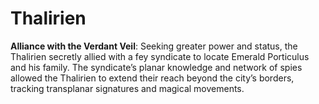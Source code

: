 # Thalirien

**Alliance with the Verdant Veil**: Seeking greater power and status, the Thalirien secretly allied with a fey syndicate to locate Emerald Porticulus and his family. The syndicate’s planar knowledge and network of spies allowed the Thalirien to extend their reach beyond the city’s borders, tracking transplanar signatures and magical movements.